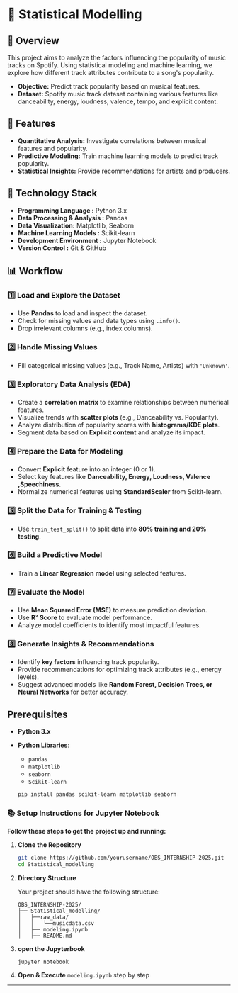 # 🎵 Statistical Modelling

## 📖 Overview

This project aims to analyze the factors influencing the popularity of music tracks on Spotify. Using statistical modeling and machine learning, we explore how different track attributes contribute to a song's popularity.

- **Objective:** Predict track popularity based on musical features.
- **Dataset:** Spotify music track dataset containing various features like danceability, energy, loudness, valence, tempo, and explicit content.

## 📌 Features

- **Quantitative Analysis:** Investigate correlations between musical features and popularity.
- **Predictive Modeling:** Train machine learning models to predict track popularity.
- **Statistical Insights:** Provide recommendations for artists and producers.

## 📂 Technology Stack

- **Programming Language :** Python 3.x
- **Data Processing & Analysis :** Pandas
- **Data Visualization:** Matplotlib, Seaborn
- **Machine Learning Models :** Scikit-learn
- **Development Environment :** Jupyter Notebook
- **Version Control :** Git & GitHub

## 📊 Workflow

### 1️⃣ Load and Explore the Dataset

- Use **Pandas** to load and inspect the dataset.
- Check for missing values and data types using `.info()`.
- Drop irrelevant columns (e.g., index columns).

### 2️⃣ Handle Missing Values

- Fill categorical missing values (e.g., Track Name, Artists) with `'Unknown'`.

### 3️⃣ Exploratory Data Analysis (EDA)

- Create a **correlation matrix** to examine relationships between numerical features.
- Visualize trends with **scatter plots** (e.g., Danceability vs. Popularity).
- Analyze distribution of popularity scores with **histograms/KDE plots**.
- Segment data based on **Explicit content** and analyze its impact.

### 4️⃣ Prepare the Data for Modeling

- Convert **Explicit** feature into an integer (0 or 1).
- Select key features like **Danceability, Energy, Loudness, Valence ,Speechiness**.
- Normalize numerical features using **StandardScaler** from Scikit-learn.

### 5️⃣ Split the Data for Training & Testing

- Use `train_test_split()` to split data into **80% training and 20% testing**.

### 6️⃣ Build a Predictive Model

- Train a **Linear Regression model** using selected features.

### 7️⃣ Evaluate the Model

- Use **Mean Squared Error (MSE)** to measure prediction deviation.
- Use **R² Score** to evaluate model performance.
- Analyze model coefficients to identify most impactful features.

### 8️⃣ Generate Insights & Recommendations

- Identify **key factors** influencing track popularity.
- Provide recommendations for optimizing track attributes (e.g., energy levels).
- Suggest advanced models like **Random Forest, Decision Trees, or Neural Networks** for better accuracy.

## Prerequisites

- **Python 3.x**
- **Python Libraries**:

  - `pandas`
  - `matplotlib`
  - `seaborn`
  - `Scikit-learn`

  ```bash
  pip install pandas scikit-learn matplotlib seaborn
  ```

### 📚 Setup Instructions for Jupyter Notebook

**Follow these steps to get the project up and running:**

1. **Clone the Repository**

   ```bash
   git clone https://github.com/yourusername/OBS_INTERNSHIP-2025.git
   cd Statistical_modelling
   ```

2. **Directory Structure**

   Your project should have the following structure:

   ```
   OBS_INTERNSHIP-2025/
   ├── Statistical_modelling/
   │   ├──raw_data/
   │   │   └──musicdata.csv
   │   ├── modeling.ipynb
   │   ├── README.md
   ```

3. **open the Jupyterbook**

   ```
   jupyter notebook
   ```

4. **Open & Execute** `modeling.ipynb` step by step

---

